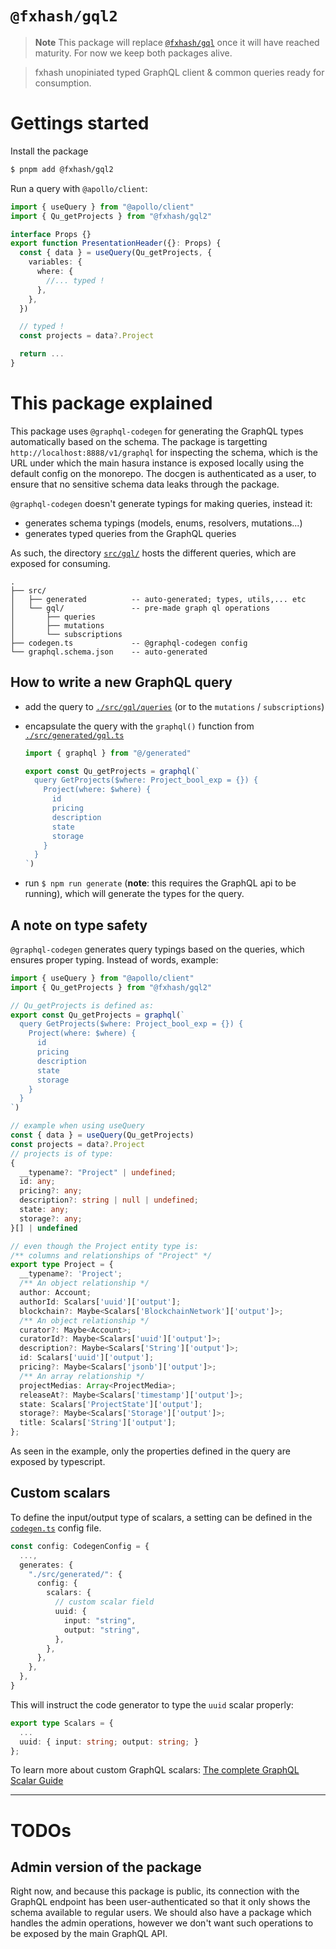 # `@fxhash/gql2`

> **Note**
> This package will replace [`@fxhash/gql`](../fxhash-gql/) once it will have reached maturity. For now we keep both packages alive.

> fxhash unopiniated typed GraphQL client & common queries ready for consumption.

# Gettings started

Install the package

```sh
$ pnpm add @fxhash/gql2
```

Run a query with `@apollo/client`:

```ts
import { useQuery } from "@apollo/client"
import { Qu_getProjects } from "@fxhash/gql2"

interface Props {}
export function PresentationHeader({}: Props) {
  const { data } = useQuery(Qu_getProjects, {
    variables: {
      where: {
        //... typed !
      },
    },
  })

  // typed !
  const projects = data?.Project

  return ...
}
```

# This package explained

This package uses `@graphql-codegen` for generating the GraphQL types automatically based on the schema. The package is targetting `http://localhost:8888/v1/graphql` for inspecting the schema, which is the URL under which the main hasura instance is exposed locally using the default config on the monorepo. The docgen is authenticated as a user, to ensure that no sensitive schema data leaks through the package.

`@graphql-codegen` doesn't generate typings for making queries, instead it:

- generates schema typings (models, enums, resolvers, mutations...)
- generates typed queries from the GraphQL queries

As such, the directory [`src/gql/`](./src/gql/) hosts the different queries, which are exposed for consuming.

```
.
├── src/
│   ├── generated          -- auto-generated; types, utils,... etc
│   └── gql/               -- pre-made graph ql operations
│       ├── queries
│       ├── mutations
│       └── subscriptions
├── codegen.ts             -- @graphql-codegen config
└── graphql.schema.json    -- auto-generated
```

## How to write a new GraphQL query

- add the query to [`./src/gql/queries`](./src/gql/queries/) (or to the `mutations` / `subscriptions`)
- encapsulate the query with the `graphql()` function from [`./src/generated/gql.ts`](./src/generated/gql.ts)

  ```ts
  import { graphql } from "@/generated"

  export const Qu_getProjects = graphql(`
    query GetProjects($where: Project_bool_exp = {}) {
      Project(where: $where) {
        id
        pricing
        description
        state
        storage
      }
    }
  `)
  ```

- run `$ npm run generate` (**note**: this requires the GraphQL api to be running), which will generate the types for the query.

## A note on type safety

`@graphql-codegen` generates query typings based on the queries, which ensures proper typing. Instead of words, example:

```ts
import { useQuery } from "@apollo/client"
import { Qu_getProjects } from "@fxhash/gql2"

// Qu_getProjects is defined as:
export const Qu_getProjects = graphql(`
  query GetProjects($where: Project_bool_exp = {}) {
    Project(where: $where) {
      id
      pricing
      description
      state
      storage
    }
  }
`)

// example when using useQuery
const { data } = useQuery(Qu_getProjects)
const projects = data?.Project
// projects is of type:
{
  __typename?: "Project" | undefined;
  id: any;
  pricing?: any;
  description?: string | null | undefined;
  state: any;
  storage?: any;
}[] | undefined

// even though the Project entity type is:
/** columns and relationships of "Project" */
export type Project = {
  __typename?: 'Project';
  /** An object relationship */
  author: Account;
  authorId: Scalars['uuid']['output'];
  blockchain?: Maybe<Scalars['BlockchainNetwork']['output']>;
  /** An object relationship */
  curator?: Maybe<Account>;
  curatorId?: Maybe<Scalars['uuid']['output']>;
  description?: Maybe<Scalars['String']['output']>;
  id: Scalars['uuid']['output'];
  pricing?: Maybe<Scalars['jsonb']['output']>;
  /** An array relationship */
  projectMedias: Array<ProjectMedia>;
  releaseAt?: Maybe<Scalars['timestamp']['output']>;
  state: Scalars['ProjectState']['output'];
  storage?: Maybe<Scalars['Storage']['output']>;
  title: Scalars['String']['output'];
};
```

As seen in the example, only the properties defined in the query are exposed by typescript.

## Custom scalars

To define the input/output type of scalars, a setting can be defined in the [`codegen.ts`](./codegen.ts) config file.

```ts
const config: CodegenConfig = {
  ...,
  generates: {
    "./src/generated/": {
      config: {
        scalars: {
          // custom scalar field
          uuid: {
            input: "string",
            output: "string",
          },
        },
      },
    },
  },
}
```

This will instruct the code generator to type the `uuid` scalar properly:

```ts
export type Scalars = {
  ...
  uuid: { input: string; output: string; }
};
```

To learn more about custom GraphQL scalars: [The complete GraphQL Scalar Guide](https://the-guild.dev/blog/the-complete-graphql-scalar-guide)

---

# TODOs

## Admin version of the package

Right now, and because this package is public, its connection with the GraphQL endpoint has been user-authenticated so that it only shows the schema available to regular users. We should also have a package which handles the admin operations, however we don't want such operations to be exposed by the main GraphQL API.
